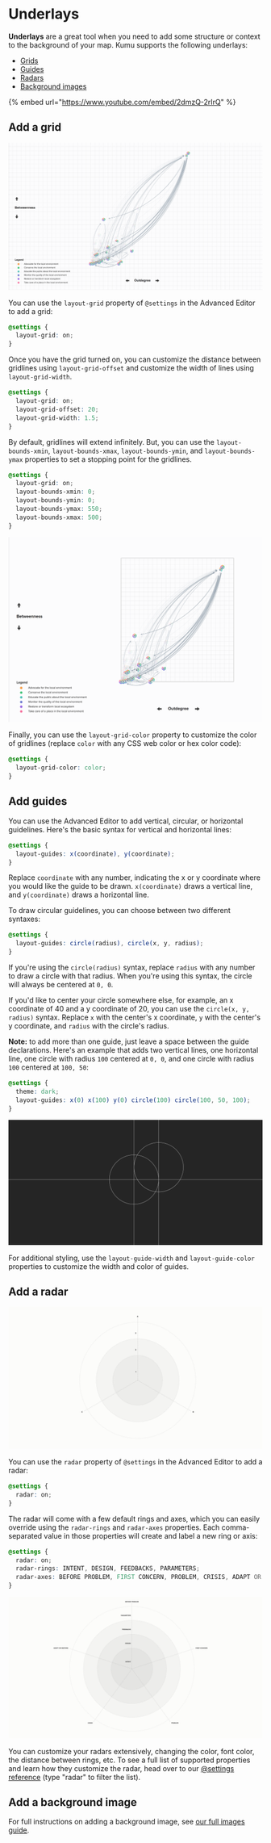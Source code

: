 # Underlays

**Underlays** are a great tool when you need to add some structure or context to the background of your map. Kumu supports the following underlays:
- [Grids](#add-a-grid)
- [Guides](#add-guides)
- [Radars](#add-a-radar)
- [Background images](#add-a-background-image)

{% embed url="https://www.youtube.com/embed/2dmzQ-2rIrQ" %}


## Add a grid

![grid showcase](/images/grid-showcase.png)

You can use the `layout-grid` property of `@settings` in the Advanced Editor to add a grid:

```scss
@settings {
  layout-grid: on;
}
```

Once you have the grid turned on, you can customize the distance between gridlines using `layout-grid-offset` and customize the width of lines using `layout-grid-width`.

```scss
@settings {
  layout-grid: on;
  layout-grid-offset: 20;
  layout-grid-width: 1.5;
}
```

By default, gridlines will extend infinitely. But, you can use the `layout-bounds-xmin`, `layout-bounds-xmax`, `layout-bounds-ymin`, and `layout-bounds-ymax` properties to set a stopping point for the gridlines.

```scss
@settings {
  layout-grid: on;
  layout-bounds-xmin: 0;
  layout-bounds-ymin: 0;
  layout-bounds-ymax: 550;
  layout-bounds-xmax: 500;
}
```

![grid with bounds](/images/grid-guides-bounds.png)

Finally, you can use the `layout-grid-color` property to customize the color of gridlines (replace `color` with any CSS web color or hex color code):

```scss
@settings {
  layout-grid-color: color;
}
```

## Add guides

You can use the Advanced Editor to add vertical, circular, or horizontal guidelines. Here's the basic syntax for vertical and horizontal lines:

```scss
@settings {
  layout-guides: x(coordinate), y(coordinate);
}
```

Replace `coordinate` with any number, indicating the x or y coordinate where you would like the guide to be drawn. `x(coordinate)` draws a vertical line, and `y(coordinate)` draws a horizontal line.

To draw circular guidelines, you can choose between two different syntaxes:

```scss
@settings {
  layout-guides: circle(radius), circle(x, y, radius);
}
```

If you're using the `circle(radius)` syntax, replace `radius` with any number to draw a circle with that radius. When you're using this syntax, the circle will always be centered at `0, 0`.

If you'd like to center your circle somewhere else, for example, an x coordinate of 40 and a y coordinate of 20, you can use the `circle(x, y, radius)` syntax. Replace `x` with the center's x coordinate, `y` with the center's y coordinate, and `radius` with the circle's radius.

**Note:** to add more than one guide, just leave a space between the guide declarations. Here's an example that adds two vertical lines, one horizontal line, one circle with radius `100` centered at `0, 0`, and one circle with radius `100` centered at `100, 50`:

```scss
@settings {
  theme: dark;
  layout-guides: x(0) x(100) y(0) circle(100) circle(100, 50, 100);
}
```

![guides example](/images/guides-dark.png)

For additional styling, use the `layout-guide-width` and `layout-guide-color` properties to customize the width and color of guides.


## Add a radar

![default radar](/images/radar-default.png)

You can use the `radar` property of `@settings` in the Advanced Editor to add a radar:

```scss
@settings {
  radar: on;
}
```

The radar will come with a few default rings and axes, which you can easily override using the `radar-rings` and `radar-axes` properties. Each comma-separated value in those properties will create and label a new ring or axis:

```scss
@settings {
  radar: on;
  radar-rings: INTENT, DESIGN, FEEDBACKS, PARAMETERS;
  radar-axes: BEFORE PROBLEM, FIRST CONCERN, PROBLEM, CRISIS, ADAPT OR RESTORE;
}
```

![systems leverage radar](/images/systems-leverage-radar.png)

You can customize your radars extensively, changing the color, font color, the distance between rings, etc. To see a full list of supported properties and learn how they customize the radar, head over to our [@settings reference](/guides/settings-reference.md) (type "radar" to filter the list).


## Add a background image

For full instructions on adding a background image, see [our full images guide](/guides/images.md#add-a-background-image).


